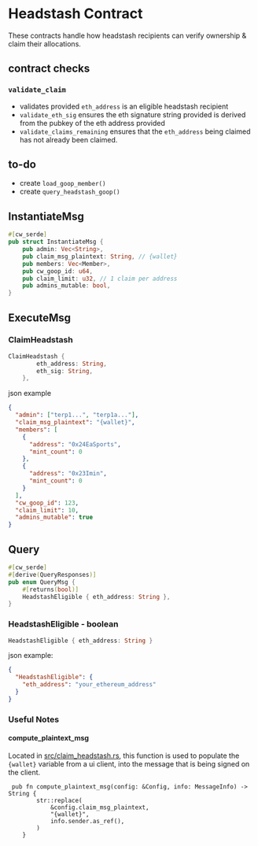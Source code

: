 # Headstash Contract

These contracts handle how headstash recipients can verify ownership & claim their allocations.

## contract checks
### `validate_claim` 
- validates provided `eth_address` is an eligible headstash recipient
- `validate_eth_sig`  ensures the eth signature string provided is derived from the pubkey of the eth address provided
- `validate_claims_remaining` ensures that the `eth_address` being claimed has not already been claimed.

## to-do
- create `load_goop_member()`
- create `query_headstash_goop()`

## InstantiateMsg
```rs
#[cw_serde]
pub struct InstantiateMsg {
    pub admin: Vec<String>,
    pub claim_msg_plaintext: String, // {wallet}
    pub members: Vec<Member>, 
    pub cw_goop_id: u64, 
    pub claim_limit: u32, // 1 claim per address
    pub admins_mutable: bool,
}
```

## ExecuteMsg
### ClaimHeadstash
```rs
ClaimHeadstash {
        eth_address: String,
        eth_sig: String,
    },
```
json example
```json
{
  "admin": ["terp1...", "terp1a..."],
  "claim_msg_plaintext": "{wallet}",
  "members": [
    {
      "address": "0x24EaSports",
      "mint_count": 0
    },
    {
      "address": "0x23Imin",
      "mint_count": 0
    }
  ],
  "cw_goop_id": 123,
  "claim_limit": 10,
  "admins_mutable": true
}
```

## Query
```rs
#[cw_serde]
#[derive(QueryResponses)]
pub enum QueryMsg {
    #[returns(bool)]
    HeadstashEligible { eth_address: String },
}

```
### HeadstashEligible - boolean
```rs
HeadstashEligible { eth_address: String }
```
json example: 
```json
{
  "HeadstashEligible": {
    "eth_address": "your_ethereum_address"
  }
}
```

### Useful Notes

#### compute_plaintext_msg
Located in [src/claim_headstash.rs](./src/claim_headstash.rs), this function is used to populate the `{wallet}` variable from a ui client, into the message that is being signed on the client. 
```
 pub fn compute_plaintext_msg(config: &Config, info: MessageInfo) -> String {
        str::replace(
            &config.claim_msg_plaintext,
            "{wallet}",
            info.sender.as_ref(),
        )
    }
```

